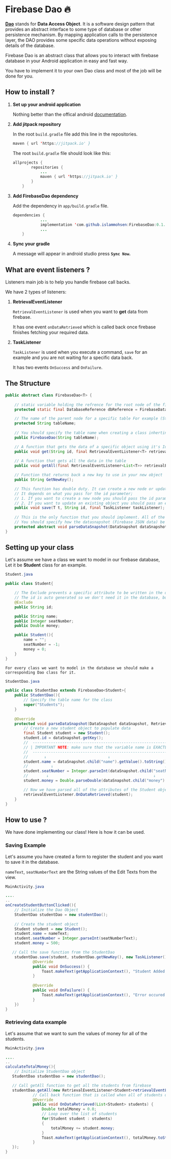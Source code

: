 # Firebase Dao 🔥

[**Dao**](https://en.wikipedia.org/wiki/Data_access_object) stands for **Data Access Object**. It is a software design pattern that provides an abstract interface to some type of database or other persistence mechanism. By mapping application calls to the persistence layer, the DAO provides some specific data operations without exposing details of the database.

Firebase Dao is an abstract class that allows you to interact with firebase database in your Android application in easy and fast way.

You have to implement it to your own Dao class and most of the job will be done for you.

## How to install ?

1. **Set up your android application** 

    Nothing better than the offical android [documentation](https://firebase.google.com/docs/android/setup).

2. **Add jitpack repository**

    In the root `build.gradle` file add this line in the repositories.
    ```java
    maven { url 'https://jitpack.io' }
    ```
    The root `build.gradle` file should look like this:
    ```java
    allprojects {
            repositories {
                ...
                maven { url 'https://jitpack.io' }
            }
        }
    ```
3. **Add FirebaseDao dependency**

    Add the dependency in `app/build.gradle` file.
    ```java
    dependencies {
                ...
                implementation 'com.github.islammohsen:FirebaseDao:0.1.0'
                ...
        }
    ```
4. **Sync your gradle**

    A message will appear in android studio press **`Sync Now`.**

## What are event listeners ?
Listeners main job is to help you handle firebase call backs.

We have 2 types of listeners:
1. **RetrievalEventListener** 
    
    `RetrievalEventListener` is used when you want to **get** data from firebase.
    
    It has one event `onDataRetrieved` which is called back once firebase finishes fetching your required data.
2. **TaskListener** 
    
    `TaskListener` is used when you execute a command, `save` for an example and you are not waiting for a specific data back.
    
    It has two events `OnSuccess` and `OnFailure`.

## The Structure

```java
public abstract class FirebaseDao<T> {
	
    // static variable holding the refrence for the root node of the firebase database
    protected static final DatabaseReference dbReference = FirebaseDatabase.getInstance().getReference();

    // The name of the parent node for a specific table For example (Students) which will conntain the students basic data
    protected String tableName;
	
    // You should specify the table name when creating a class inherting the FirebaseDao
    public FirebaseDao(String tableName);

    // A function that gets the data of a specific object using it's Id
    public void get(String id, final RetrievalEventListener<T> retrievalEventListener);
	
    // A function that gets all the data in the table
	public void getAll(final RetrievalEventListener<List<T>> retrievalEventListener);

    // Function that returns back a new key to use in your new object
    public String GetNewKey();

    // This function has double duty. It can create a new node or update existing one. 
    // It depends on what you pass for the id parameter;
    // 1. If you want to create a new node you should pass the id parameter as: GetNewKey();
    // 2. If you want to update an existing object you should pass an existing id.
    public void save(T t, String id, final TaskListener taskListener);
	
    // This is the only function that you should implement. All of the above are implemented for you.
    // You should specify how the datasnapshot (Firebase JSON data) be parsed into your own object
	protected abstract void parseDataSnapshot(DataSnapshot dataSnapshot, RetrievalEventListener<T> retrievalEventListener);
}
```

## Setting up your class

Let's assume we have a class we want to model in our firebase database, Let it be **Student** class for an example.


```java
Student.java

public class Student{

    // The Exclude prevents a specific attribute to be written in the data.
    // The id is auto generated so we don't need it in the database, but we still need it in the code.
    @Exclude
    public String id;

    public String name;
    public Integer seatNumber;
    public Double money;

    public Student(){
        name = "";
        seatNumber = -1;
        money = 0;
    }
}
```
`For every class we want to model in the database we should make a corresponding Dao class for it.`
```java
StudentDao.java

public class StudentDao extends FirebaseDao<Student>{
    public StudentDao(){
        // Specify the table name for the class
        super("Students");
    }
    
    @Override
    protected void parseDataSnapshot(DataSnapshot dataSnapshot, RetrievalEventListener<Student> retrievalEventListener) {
        // Create a new student object to populate data
        final Student student = new Student();
        student.id = dataSnapshot.getKey();
        //  ----------------------------------------------------------------------------------------
        // | IMPORTANT NOTE: make sure that the variable name is EXACTLY the same as the node name. |
        //  ----------------------------------------------------------------------------------------
        //       ↓                           ↓
        student.name = dataSnapshot.child("name").getValue().toString();
        //          ↓                                                 ↓
        student.seatNumber = Integer.parseInt(dataSnapshot.child("seatNumber").getValue().toString());
        //        ↓                                              ↓
        student.money = Double.parseDouble(dataSnapshot.child("money").getValue().toString())

        // Now we have parsed all of the attributes of the Student object. We will feed it to the callback
        retrievalEventListener.OnDataRetrieved(student);
    }
}
```

## How to use ?
We have done implementing our class! Here is how it can be used.

### Saving Example
Let's assume you have created a form to register the student and you want to save it in the database.

`nameText`, `seatNumberText` are the String values of the Edit Texts from the view.

```java
MainActivity.java

....
..
onCreateStudentButtonClicked(){
    // Initialize the Dao Object
    StudentDao studentDao = new studentDao();
    
    // Create the student object
    Student student = new Student();
    student.name = nameText;
    student.seatNumber = Integer.parseInt(seatNumberText);
    student.money = 500;

   // Call the save function from the StudentDao
    studentDao.save(student, studentDao.getNewKey(), new TaskListener() {
            @Override
            public void OnSuccess() {
                Toast.makeText(getApplicationContext(), "Student Added Successfully!", Toast.LENGTH_LONG).show();    
            }
            
            @Override
            public void OnFailure() {
                Toast.makeText(getApplicationContext(), "Error occured in adding new student", Toast.LENGTH_LONG).show();    
            }
    })
}
```

### Retrieving data example
Let's assume that we want to sum the values of money for all of the students.
```java
MainActivity.java

....
..
calculateTotalMoney(){
    // Initialize StudentDao object
   StudentDao studentDao = new studentDao();

   // Call getAll function to get all the students from firebase
   studentDao.getAll(new RetrievalEventListener<Student>retrievalEventListener(){
            // Call back function that is called when all of students data fetched
            @Override
            public void OnDataRetrieved(List<Student> students) {
                Double totalMoney = 0.0;
                // Loop over the list of students
                for(Student student : students)
                {
                    totalMoney += student.money;
                }
                Toast.makeText(getApplicationContext(), totalMoney.toString(), Toast.LENGTH_LONG).show();
            }
   }); 
}

```